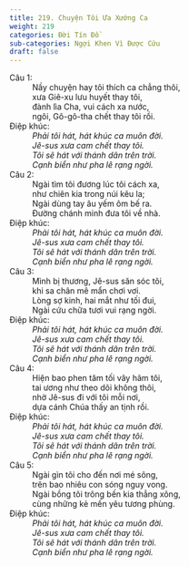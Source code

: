 ```yaml
---
title: 219. Chuyện Tôi Ưa Xướng Ca
weight: 219
categories: Đời Tín Đồ
sub-categories: Ngợi Khen Vì Được Cứu
draft: false
---
```

<dl><dt>Câu 1:</dt><dd data-verse="1">Nầy chuyện hay tôi thích ca chẳng thôi, <br/>xưa Giê-xu lưu huyết thay tôi, <br/>đành lìa Cha, vui cách xa nước, <br/>ngôi, Gô-gô-tha chết thay tôi rồi. </dd><dt>Điệp khúc:</dt><dd data-chorus="1"><em>Phải tôi hát, hát khúc ca muôn đời. <br/>Jê-sus xưa cam chết thay tôi. <br/>Tôi sẽ hát với thánh dân trên trời. <br/>Cạnh biển như pha lê rạng ngời. </em></dd><dt>Câu 2:</dt><dd data-verse="2">Ngài tìm tôi đương lúc tôi cách xa, <br/>như chiên kia trong núi kêu la; <br/>Ngài dùng tay âu yếm ôm bế ra. <br/>Đường chánh minh đưa tôi về nhà. </dd><dt>Điệp khúc:</dt><dd data-chorus="1"><em>Phải tôi hát, hát khúc ca muôn đời. <br/>Jê-sus xưa cam chết thay tôi. <br/>Tôi sẽ hát với thánh dân trên trời. <br/>Cạnh biển như pha lê rạng ngời. </em></dd><dt>Câu 3:</dt><dd data-verse="3">Mình bị thương, Jê-sus săn sóc tôi, <br/>khi sa chân mê mẩn chơi vơi. <br/>Lòng sợ kinh, hai mắt như tối đui, <br/>Ngài cứu chữa tươi vui rạng ngời. </dd><dt>Điệp khúc:</dt><dd data-chorus="1"><em>Phải tôi hát, hát khúc ca muôn đời. <br/>Jê-sus xưa cam chết thay tôi. <br/>Tôi sẽ hát với thánh dân trên trời. <br/>Cạnh biển như pha lê rạng ngời. </em></dd><dt>Câu 4:</dt><dd data-verse="4">Hiện bao phen tăm tối vây hãm tôi, <br/>tai ương như theo dõi không thôi, <br/>nhờ Jê-sus đi với tôi mỗi nơi, <br/>dựa cánh Chúa thấy an tịnh rồi. </dd><dt>Điệp khúc:</dt><dd data-chorus="1"><em>Phải tôi hát, hát khúc ca muôn đời. <br/>Jê-sus xưa cam chết thay tôi. <br/>Tôi sẽ hát với thánh dân trên trời. <br/>Cạnh biển như pha lê rạng ngời. </em></dd><dt>Câu 5:</dt><dd data-verse="4">Ngài gìn tôi cho đến nơi mé sông, <br/>trên bao nhiêu con sóng nguy vong. <br/>Ngài bồng tôi trông bến kia thẳng xông, <br/>cùng những kẻ mến yêu tương phùng. </dd><dt>Điệp khúc:</dt><dd data-chorus="1"><em>Phải tôi hát, hát khúc ca muôn đời. <br/>Jê-sus xưa cam chết thay tôi. <br/>Tôi sẽ hát với thánh dân trên trời. <br/>Cạnh biển như pha lê rạng ngời. </em></dd></dl>